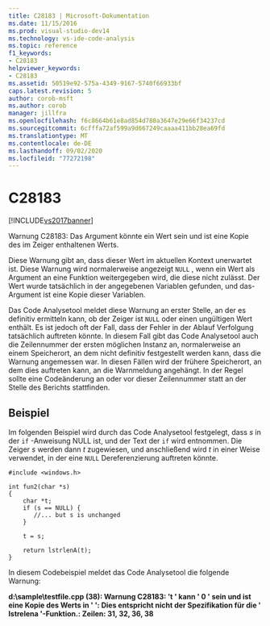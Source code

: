 ```yaml
---
title: C28183 | Microsoft-Dokumentation
ms.date: 11/15/2016
ms.prod: visual-studio-dev14
ms.technology: vs-ide-code-analysis
ms.topic: reference
f1_keywords:
- C28183
helpviewer_keywords:
- C28183
ms.assetid: 50519e92-575a-4349-9167-5740f66933bf
caps.latest.revision: 5
author: corob-msft
ms.author: corob
manager: jillfra
ms.openlocfilehash: f6c8664b61e8ad854d780a3647e29e66f34237cd
ms.sourcegitcommit: 6cfffa72af599a9d667249caaaa411bb28ea69fd
ms.translationtype: MT
ms.contentlocale: de-DE
ms.lasthandoff: 09/02/2020
ms.locfileid: "77272198"
---
```

# <a name="c28183"></a>C28183
[!INCLUDE[vs2017banner](../includes/vs2017banner.md)]

Warnung C28183: Das Argument könnte ein Wert sein und ist eine Kopie des im Zeiger enthaltenen Werts.  
  
 Diese Warnung gibt an, dass dieser Wert im aktuellen Kontext unerwartet ist. Diese Warnung wird normalerweise angezeigt `NULL` , wenn ein Wert als Argument an eine Funktion weitergegeben wird, die diese nicht zulässt. Der Wert wurde tatsächlich in der angegebenen Variablen gefunden, und das-Argument ist eine Kopie dieser Variablen.  
  
 Das Code Analysetool meldet diese Warnung an erster Stelle, an der es definitiv ermitteln kann, ob der Zeiger ist `NULL` oder einen ungültigen Wert enthält. Es ist jedoch oft der Fall, dass der Fehler in der Ablauf Verfolgung tatsächlich auftreten könnte. In diesem Fall gibt das Code Analysetool auch die Zeilennummer der ersten möglichen Instanz an, normalerweise an einem Speicherort, an dem nicht definitiv festgestellt werden kann, dass die Warnung angemessen war. In diesen Fällen wird der frühere Speicherort, an dem dies auftreten kann, an die Warnmeldung angehängt. In der Regel sollte eine Codeänderung an oder vor dieser Zeilennummer statt an der Stelle des Berichts stattfinden.  
  
## <a name="example"></a>Beispiel  
 Im folgenden Beispiel wird durch das Code Analysetool festgelegt, dass *s* in der `if` -Anweisung NULL ist, und der Text der `if` wird entnommen. Die Zeiger *s* werden dann *t* zugewiesen, und anschließend wird *t* in einer Weise verwendet, in der eine `NULL` Dereferenzierung auftreten könnte.  
  
```  
#include <windows.h>  
  
int fun2(char *s)  
{  
    char *t;  
    if (s == NULL) {  
       //... but s is unchanged   
    }  
  
    t = s;  
  
    return lstrlenA(t);  
}  
```  
  
 In diesem Codebeispiel meldet das Code Analysetool die folgende Warnung:  
  
 **d:\sample\testfile.cpp (38): Warnung C28183: 't ' kann ' 0 ' sein und ist eine Kopie des Werts in ' ': Dies entspricht nicht der Spezifikation für die ' lstrelena '-Funktion.: Zeilen: 31, 32, 36, 38**
